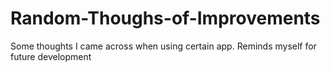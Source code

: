 # Random-Thoughs-of-Improvements
Some thoughts I came across when using certain app. Reminds myself for future development
